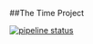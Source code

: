 ##The Time Project

[![pipeline status](https://gitlab.com/evilz/project-dhialga/badges/master/pipeline.svg)](https://gitlab.com/evilz/project-dhialga/commits/master)